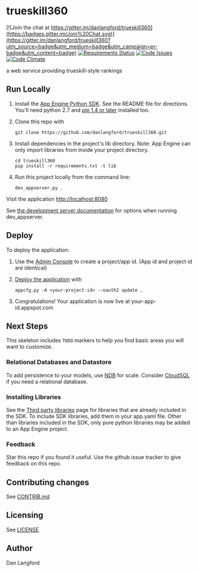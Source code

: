 # trueskill360

[![Join the chat at https://gitter.im/danlangford/trueskill360](https://badges.gitter.im/Join%20Chat.svg)](https://gitter.im/danlangford/trueskill360?utm_source=badge&utm_medium=badge&utm_campaign=pr-badge&utm_content=badge)
[![Requirements Status](https://requires.io/github/danlangford/trueskill360/requirements.svg?branch=master)](https://requires.io/github/danlangford/trueskill360/requirements/?branch=master)
[![Code Issues](https://www.quantifiedcode.com/api/v1/project/28c6e47bac3740cf9bad933ea01b5d1a/badge.svg)](https://www.quantifiedcode.com/app/project/28c6e47bac3740cf9bad933ea01b5d1a)
[![Code Climate](https://codeclimate.com/github/danlangford/trueskill360/badges/gpa.svg)](https://codeclimate.com/github/danlangford/trueskill360)

a web service providing trueskill-style rankings



## Run Locally
1. Install the [App Engine Python SDK](https://developers.google.com/appengine/downloads).
See the README file for directions. You'll need python 2.7 and [pip 1.4 or later](http://www.pip-installer.org/en/latest/installing.html) installed too.

2. Clone this repo with

   ```
   git clone https://github.com/danlangford/trueskill360.git
   ```
3. Install dependencies in the project's lib directory.
   Note: App Engine can only import libraries from inside your project directory.

   ```
   cd trueskill360
   pip install -r requirements.txt -t lib
   ```
4. Run this project locally from the command line:

   ```
   dev_appserver.py .
   ```

Visit the application [http://localhost:8080](http://localhost:8080)

See [the development server documentation](https://developers.google.com/appengine/docs/python/tools/devserver)
for options when running dev_appserver.

## Deploy
To deploy the application:

1. Use the [Admin Console](https://appengine.google.com) to create a
   project/app id. (App id and project id are identical)
1. [Deploy the
   application](https://developers.google.com/appengine/docs/python/tools/uploadinganapp) with

   ```
   appcfg.py -A <your-project-id> --oauth2 update .
   ```
1. Congratulations!  Your application is now live at your-app-id.appspot.com

## Next Steps
This skeleton includes `TODO` markers to help you find basic areas you will want
to customize.

### Relational Databases and Datastore
To add persistence to your models, use
[NDB](https://developers.google.com/appengine/docs/python/ndb/) for
scale.  Consider
[CloudSQL](https://developers.google.com/appengine/docs/python/cloud-sql)
if you need a relational database.

### Installing Libraries
See the [Third party
libraries](https://developers.google.com/appengine/docs/python/tools/libraries27)
page for libraries that are already included in the SDK.  To include SDK
libraries, add them in your app.yaml file. Other than libraries included in
the SDK, only pure python libraries may be added to an App Engine project.

### Feedback
Star this repo if you found it useful. Use the github issue tracker to give
feedback on this repo.

## Contributing changes
See [CONTRIB.md](CONTRIB.md)

## Licensing
See [LICENSE](LICENSE)

## Author
Dan Langford
